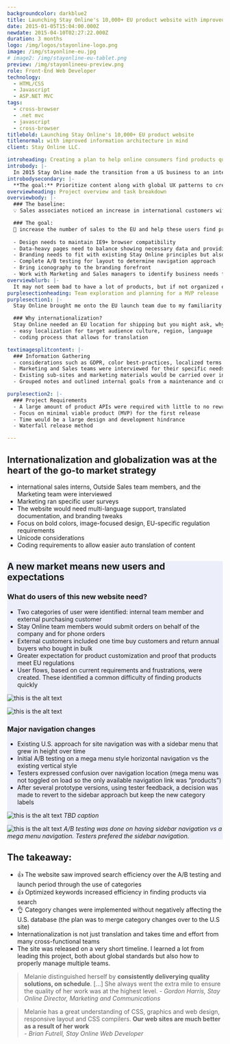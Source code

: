 ```yaml
---
backgroundcolor: darkblue2
title: Launching Stay Online's 10,000+ EU product website with improved information architecture in mind
date: 2015-01-05T15:04:00.000Z
newdate: 2015-04-10T02:27:22.000Z
duration: 3 months
logo: /img/logos/stayonline-logo.png
image: /img/stayonline-eu.jpg
# image2: /img/stayonline-eu-tablet.png
preview: /img/stayonlineeu-preview.png
role: Front-End Web Developer
technology:
  - HTML/CSS
  - Javascript 
  - ASP.NET MVC
tags:
  - cross-browser 
  - .net mvc
  - javascript
  - cross-browser
titlebold: Launching Stay Online's 10,000+ EU product website  
titlenormal: with improved information architecture in mind
client: Stay Online LLC.

introheading: Creating a plan to help online consumers find products quickly and globally
introbody: |-
  In 2015 Stay Online made the transition from a US business to an international one. The company opened a shipping and manufacturing location in the Czech Republic. Stay Online wanted a dedicated website to funnel in EU-specific orders before planning a merged site in the future.
introbodysecondary: |-
  **The goal:** Prioritize content along with global UX patterns to create a site able to keep up with new shipping needs.
overviewheading: Project overview and task breakdown
overviewbody: |-
  ### The baseline:
  💡 Sales associates noticed an increase in international customers with specific power cord needs that Stay Online could not provide given the high shipping costs when exporting.

  ### The goal:
  🏁 increase the number of sales to the EU and help these users find products they can use quickly
  
  - Design needs to maintain IE9+ browser compatibility
  - Data-heavy pages need to balance showing necessary data and providing an ideal mobile experience
  - Branding needs to fit with existing Stay Online principles but also incorporate global standards and practices
  - Complete A/B testing for layout to determine navigation approach
  - Bring iconography to the branding forefront
  - Work with Marketing and Sales managers to identify business needs for the new homepage
overviewblurb: |-  
  It may not seem bad to have a lot of products, but if not organized efficiently within an e-commerce website then those same products start becoming a huge problem. We needed to create an easy purchasing experience.
purplesectionheading: Team exploration and planning for a MVP release
purplesection1: |-
  Stay Online brought me onto the EU launch team due to my familiarity with the U.S. website and my experience with responsive development. I co-led a discovery session to explore eCommerce requirements, limitations, and internationalization needs with outside sales representatives.

  ### Why internationalization?
  Stay Online needed an EU location for shipping but you might ask, why did they need a new website?
  - easy localization for target audience culture, region, language
  - coding process that allows for translation

textimagesplitcontent: |-
  ### Information Gathering
  - considerations such as GDPR, color best-practices, localized terms
  - Marketing and Sales teams were interviewed for their specific needs - feedback was then prioritized into sprints      
  - Existing sub-sites and marketing materials would be carried over incrementally as translations were completed
  - Grouped notes and outlined internal goals from a maintenance and code-based standpoint

purplesection2: |-
  ### Project Requirements
  - A large amount of product APIs were required with little to no rewrite as the U.S. site also used the same data     
  - Focus on minimal viable product (MVP) for the first release 
  - Time would be a large design and development hindrance
  - Waterfall release method

---
```



<section>
<div class="inner-wrap">

  ## Internationalization and globalization was at the heart of the go-to market strategy 
  - international sales interns, Outside Sales team members, and the Marketing team were interviewed      
  - Marketing ran specific user surveys
  - The website would need multi-language support, translated documentation, and branding tweaks
  - Focus on bold colors, image-focused design, EU-specific regulation requirements
  - Unicode considerations
  - Coding requirements to allow easier auto translation of content 

</div>
</section>

<section style="background-color: #ECEFF9">
<div class="inner-wrap content">
<div class="div-1">

  ## A new market means new users and expectations

  ### What do users of this new website need?  
  - Two categories of user were identified: internal team member and external purchasing customer      
  - Stay Online team members would submit orders on behalf of the company and for phone orders
  - External customers included one time buy customers and return annual buyers who bought in bulk
  - Greater expectation for product customization and proof that products meet EU regulations
  - User flows, based on current requirements and frustrations, were created. These identified a common difficulty of finding products quickly

</div>
<div class="div-2">

  ![this is the alt text](/img/stayonline-eu-sketch3.png "Title is optional")



</div>
<div class="div-3">

  ![this is the alt text](/img/stayonline-eu-sketch2.png "Title is optional")

</div>
<div class="div-4">

  ### Major navigation changes 
  - Existing U.S. approach for site navigation was with a sidebar menu that grew in height over time      
  - Initial A/B testing on a mega menu style horizontal navigation vs the existing vertical style
  - Testers expressed confusion over navigation location (mega menu was not toggled on load so the only available navigation link was “products”)
  - After several prototype versions, using tester feedback, a decision was made to revert to the sidebar approach but keep the new category labels

</div>
<div class="div-5">

  ![this is the alt text](/img/stayonline-eu-design.jpg "Title is optional")
  *TBD caption*

  ![this is the alt text](/img/stayonline-eu-design-abtest.jpg "Title is optional")
  *A/B testing was done on having sidebar navigation vs a mega menu navigation. Testers prefered the sidebar navigation.*

</div>

</div>
</section>

<section id="final" class="takeaway fullwidth">

<div class="inner-wrap">

  ## The takeaway: 
  - 👍 The website saw improved search efficiency over the A/B testing and launch period through the use of categories
  - 👍 Optimized keywords increased efficiency in finding products via search
  - 👌 Category changes were implemented without negatively affecting the U.S. database (the plan was to merge category changes over to the U.S site)
  - Internationalization is not just translation and takes time and effort from many cross-functional teams  
  - The site was released on a very short timeline. I learned a lot from leading this project, both about global standards but also how to properly manage multiple teams.
  </div>
  
</section>

<div class="inner-wrap">

  > Melanie distinguished herself by **consistently deliverying quality solutions, on schedule**. [...] She always went the extra mile to ensure the quality of her work was at the highest level.
  *- Gordon Harris, Stay Online Director, Marketing and Communications*
  
  > Melanie has a great understanding of CSS, graphics and web design, responsive layout and CSS compilers. **Our web sites are much better as a result of her work**   
  *- Brian Futrell, Stay Online Web Developer*

</div>

<!-- 

![this is the alt text](/img/stayonline-eu-display.png "Title is optional")

![this is the alt text](/img/eu-responsive.gif "Title is optional")

 -->
